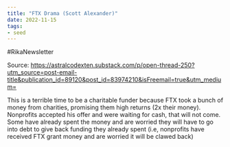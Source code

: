 ```yaml
---
title: "FTX Drama (Scott Alexander)"
date: 2022-11-15
tags:
- seed
---
```

#RikaNewsletter 

Source:
https://astralcodexten.substack.com/p/open-thread-250?utm_source=post-email-title&publication_id=89120&post_id=83974210&isFreemail=true&utm_medium=

This is a terrible time to be a charitable funder because FTX took a bunch of money from charities, promising them high returns (2x their money). Nonprofits accepted his offer and were waiting for cash, that will not come. Some have already spent the money and are worried they will have to go into debt to give back funding they already spent (i.e, nonprofits have received FTX grant money and are worried it will be clawed back)


